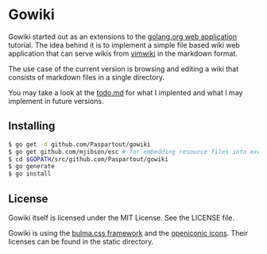 # Gowiki

Gowiki started out as an extensions to the 
[golang.org web application](https://golang.org/doc/articles/wiki/) tutorial.
The idea behind it is to implement a simple file based wiki web application
that can serve wikis from [vimwiki](https://github.com/vimwiki/vimwiki) in
the markdown format.

The use case of the current version is browsing and editing a wiki that
consists of markdown files in a single directory.

You may take a look at the [todo.md](https://github.com/Paspartout/gowiki/blob/master/todo.md)
for what I implented and what I may implement in future versions.

## Installing

```sh
$ go get -d github.com/Paspartout/gowiki
$ go get github.com/mjibson/esc # for embedding resource files into executable
$ cd $GOPATH/src/github.com/Paspartout/gowiki
$ go generate
$ go install
```

## License

Gowiki itself is licensed under the MIT License.
See the LICENSE file.

Gowiki is using the [bulma.css framework](https://bulma.io/) and the [openiconic icons](https://useiconic.com/open).
Their licenses can be found in the static directory.

